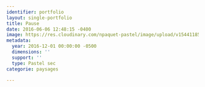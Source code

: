 ```yaml
---
identifier: portfolio
layout: single-portfolio
title: Pause
date: 2016-06-06 12:48:15 -0400
image: https://res.cloudinary.com/npaquet-pastel/image/upload/v1544118507/DSC06731.jpg
metadata:
  year: 2016-12-01 00:00:00 -0500
  dimensions: ''
  support: ''
  type: Pastel sec
categorie: paysages

---
```

